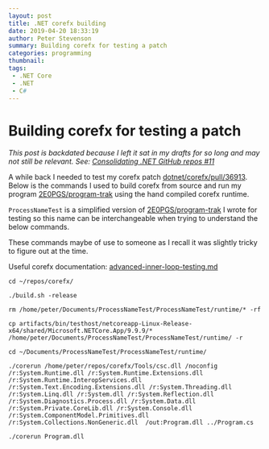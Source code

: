 ```yaml
---
layout: post
title: .NET corefx building
date: 2019-04-20 18:33:19
author: Peter Stevenson
summary: Building corefx for testing a patch
categories: programming
thumbnail:
tags:
 - .NET Core
 - .NET
 - C#
---
```


# Building corefx for testing a patch

_This post is backdated because I left it sat in my drafts for so long and may not still be relevant. See: [Consolidating .NET GitHub repos #11](https://github.com/dotnet/announcements/issues/119)_ 

A while back I needed to test my corefx patch [dotnet/corefx/pull/36913](https://github.com/dotnet/corefx/pull/36913). Below is the commands I used to build corefx from source and run my program [2E0PGS/program-trak](https://bitbucket.org/2E0PGS/program-trak/src) using the hand compiled corefx runtime. 

`ProcessNameTest` is a simplified version of [2E0PGS/program-trak](https://bitbucket.org/2E0PGS/program-trak/src) I wrote for testing so this name can be interchangeable when trying to understand the below commands.

These commands maybe of use to someone as I recall it was slightly tricky to figure out at the time.

Useful corefx documentation: [advanced-inner-loop-testing.md](https://github.com/dotnet/corefx/blob/master/Documentation/building/advanced-inner-loop-testing.md)

```
cd ~/repos/corefx/

./build.sh -release

rm /home/peter/Documents/ProcessNameTest/ProcessNameTest/runtime/* -rf

cp artifacts/bin/testhost/netcoreapp-Linux-Release-x64/shared/Microsoft.NETCore.App/9.9.9/* /home/peter/Documents/ProcessNameTest/ProcessNameTest/runtime/ -r

cd ~/Documents/ProcessNameTest/ProcessNameTest/runtime/

./corerun /home/peter/repos/corefx/Tools/csc.dll /noconfig /r:System.Runtime.dll /r:System.Runtime.Extensions.dll /r:System.Runtime.InteropServices.dll /r:System.Text.Encoding.Extensions.dll /r:System.Threading.dll /r:System.Linq.dll /r:System.dll /r:System.Reflection.dll /r:System.Diagnostics.Process.dll /r:System.Data.dll /r:System.Private.CoreLib.dll /r:System.Console.dll /r:System.ComponentModel.Primitives.dll /r:System.Collections.NonGeneric.dll  /out:Program.dll ../Program.cs

./corerun Program.dll
```